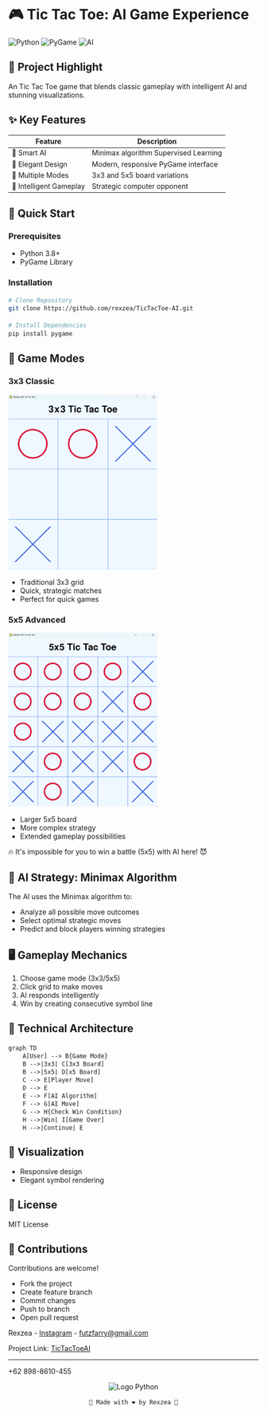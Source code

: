 # 🎮 Tic Tac Toe: AI Game Experience

![Python](https://img.shields.io/badge/Python-3.8+-blue.svg)
![PyGame](https://img.shields.io/badge/PyGame-Powered-green.svg)
![AI](https://img.shields.io/badge/AI-Minimax-orange.svg)

## 🌟 Project Highlight

An Tic Tac Toe game that blends classic gameplay with intelligent AI and stunning visualizations.

## ✨ Key Features

| Feature | Description |
|---------|-------------|
| 🧠 Smart AI | Minimax algorithm Supervised Learning |
| 🎨 Elegant Design | Modern, responsive PyGame interface |
| 🔢 Multiple Modes | 3x3 and 5x5 board variations |
| 🤖 Intelligent Gameplay | Strategic computer opponent |

## 🚀 Quick Start

### Prerequisites
- Python 3.8+
- PyGame Library

### Installation
```bash
# Clone Repository
git clone https://github.com/rexzea/TicTacToe-AI.git

# Install Dependencies
pip install pygame
```

## 🎯 Game Modes

### 3x3 Classic
<img src="/assets/ttt3.png" alt="Tic Tac Toe 3" width="300">

- Traditional 3x3 grid
- Quick, strategic matches
- Perfect for quick games

### 5x5 Advanced
<img src="/assets/ttt5.png" alt="Tic Tac Toe 5" width="300">

- Larger 5x5 board
- More complex strategy
- Extended gameplay possibilities

🔥 It's impossible for you to win a battle (5x5) with AI here! 😈

## 🤖 AI Strategy: Minimax Algorithm

The AI uses the Minimax algorithm to:
- Analyze all possible move outcomes
- Select optimal strategic moves
- Predict and block players winning strategies


## 🖥️ Gameplay Mechanics

1. Choose game mode (3x3/5x5)
2. Click grid to make moves
3. AI responds intelligently
4. Win by creating consecutive symbol line

## 🔧 Technical Architecture

```mermaid
graph TD
    A[User] --> B{Game Mode}
    B -->|3x3| C[3x3 Board]
    B -->|5x5| D[x5 Board]
    C --> E[Player Move]
    D --> E
    E --> F[AI Algorithm]
    F --> G[AI Move]
    G --> H{Check Win Condition}
    H -->|Win| I[Game Over]
    H -->|Continue| E
```

## 🌈 Visualization

- Responsive design
- Elegant symbol rendering
  

## 📄 License
MIT License

## 🤝 Contributions
Contributions are welcome! 
- Fork the project
- Create feature branch
- Commit changes
- Push to branch
- Open pull request

Rexzea - [Instagram](https://www.instagram.com/alzennora/profilecard/?igsh=Ym8wZHFjcWRxaWhx) - futzfarry@gmail.com



Project Link: [TicTacToeAI](https://github.com/rexzea/TicTacToe-AI.git)

---
+62 898-8610-455

<div align="center">


![Logo Python](https://upload.wikimedia.org/wikipedia/commons/c/c3/Python-logo-notext.svg)
```
🌟 Made with ❤️ by Rexzea 🌟
```

</div>
